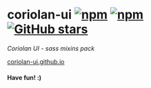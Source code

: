 # coriolan-ui [![npm](https://img.shields.io/npm/v/coriolan-ui.svg)](https://www.npmjs.com/package/coriolan-ui) [![npm](https://img.shields.io/npm/dt/coriolan-ui.svg)](https://www.npmjs.com/package/coriolan-ui) [![GitHub stars](https://img.shields.io/github/stars/badges/shields.svg?style=social&label=Star&style=plastic)](https://www.npmjs.com/package/coriolan-ui)

_Coriolan UI - sass mixins pack_

[coriolan-ui.github.io](https://coriolan-ui.github.io)

#### Have fun! :)
